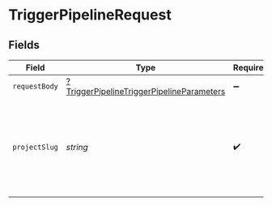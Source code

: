 # TriggerPipelineRequest


## Fields

| Field                                                                                                            | Type                                                                                                             | Required                                                                                                         | Description                                                                                                      |
| ---------------------------------------------------------------------------------------------------------------- | ---------------------------------------------------------------------------------------------------------------- | ---------------------------------------------------------------------------------------------------------------- | ---------------------------------------------------------------------------------------------------------------- |
| `requestBody`                                                                                                    | [?TriggerPipelineTriggerPipelineParameters](../../models/operations/TriggerPipelineTriggerPipelineParameters.md) | :heavy_minus_sign:                                                                                               | N/A                                                                                                              |
| `projectSlug`                                                                                                    | *string*                                                                                                         | :heavy_check_mark:                                                                                               | Project slug in the form `vcs-slug/org-name/repo-name`. The `/` characters may be URL-escaped.                   |